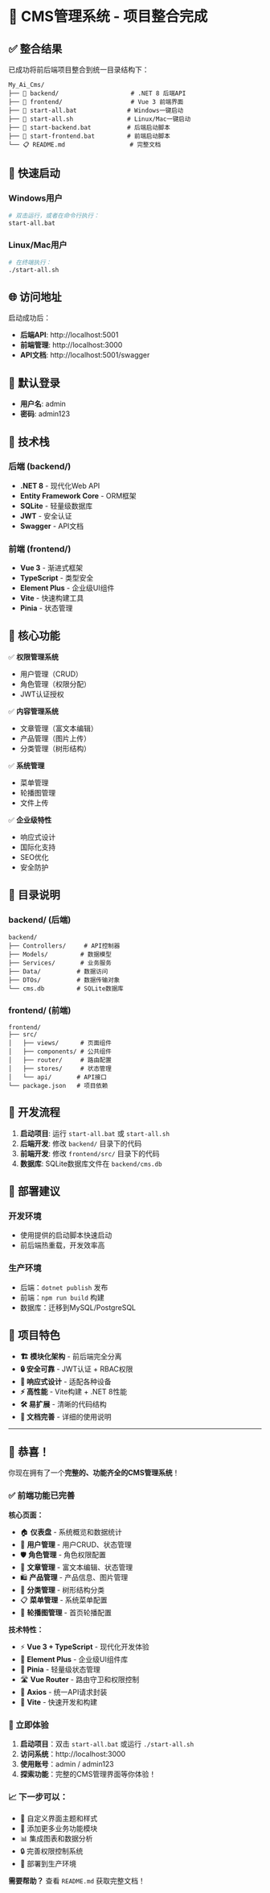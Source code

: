 # 🎉 CMS管理系统 - 项目整合完成

## ✅ 整合结果

已成功将前后端项目整合到统一目录结构下：

```
My_Ai_Cms/
├── 📁 backend/                    # .NET 8 后端API
├── 📁 frontend/                   # Vue 3 前端界面
├── 🚀 start-all.bat              # Windows一键启动
├── 🚀 start-all.sh               # Linux/Mac一键启动
├── 🔧 start-backend.bat          # 后端启动脚本
├── 🔧 start-frontend.bat         # 前端启动脚本
└── 📋 README.md                  # 完整文档
```

## 🚀 快速启动

### Windows用户
```bash
# 双击运行，或者在命令行执行：
start-all.bat
```

### Linux/Mac用户
```bash
# 在终端执行：
./start-all.sh
```

## 🌐 访问地址

启动成功后：
- **后端API**: http://localhost:5001
- **前端管理**: http://localhost:3000  
- **API文档**: http://localhost:5001/swagger

## 🔑 默认登录

- **用户名**: admin
- **密码**: admin123

## 📝 技术栈

### 后端 (backend/)
- **.NET 8** - 现代化Web API
- **Entity Framework Core** - ORM框架
- **SQLite** - 轻量级数据库
- **JWT** - 安全认证
- **Swagger** - API文档

### 前端 (frontend/)
- **Vue 3** - 渐进式框架
- **TypeScript** - 类型安全
- **Element Plus** - 企业级UI组件
- **Vite** - 快速构建工具
- **Pinia** - 状态管理

## 🎯 核心功能

✅ **权限管理系统**
- 用户管理（CRUD）
- 角色管理（权限分配）
- JWT认证授权

✅ **内容管理系统**  
- 文章管理（富文本编辑）
- 产品管理（图片上传）
- 分类管理（树形结构）

✅ **系统管理**
- 菜单管理
- 轮播图管理
- 文件上传

✅ **企业级特性**
- 响应式设计
- 国际化支持
- SEO优化
- 安全防护

## 📂 目录说明

### backend/ (后端)
```
backend/
├── Controllers/     # API控制器
├── Models/         # 数据模型  
├── Services/       # 业务服务
├── Data/          # 数据访问
├── DTOs/          # 数据传输对象
└── cms.db         # SQLite数据库
```

### frontend/ (前端)
```
frontend/
├── src/
│   ├── views/      # 页面组件
│   ├── components/ # 公共组件
│   ├── router/     # 路由配置
│   ├── stores/     # 状态管理
│   └── api/       # API接口
└── package.json   # 项目依赖
```

## 🔄 开发流程

1. **启动项目**: 运行 `start-all.bat` 或 `start-all.sh`
2. **后端开发**: 修改 `backend/` 目录下的代码
3. **前端开发**: 修改 `frontend/src/` 目录下的代码
4. **数据库**: SQLite数据库文件在 `backend/cms.db`

## 🚀 部署建议

### 开发环境
- 使用提供的启动脚本快速启动
- 前后端热重载，开发效率高

### 生产环境
- 后端：`dotnet publish` 发布
- 前端：`npm run build` 构建
- 数据库：迁移到MySQL/PostgreSQL

## 🎉 项目特色

- **🏗️ 模块化架构** - 前后端完全分离
- **🔒 安全可靠** - JWT认证 + RBAC权限
- **📱 响应式设计** - 适配各种设备
- **⚡ 高性能** - Vite构建 + .NET 8性能
- **🛠️ 易扩展** - 清晰的代码结构
- **📖 文档完善** - 详细的使用说明

---

## 🎊 恭喜！

你现在拥有了一个**完整的、功能齐全的CMS管理系统**！

### ✅ 前端功能已完善

**核心页面：**
- 🏠 **仪表盘** - 系统概览和数据统计
- 👥 **用户管理** - 用户CRUD、状态管理
- 🛡️ **角色管理** - 角色权限配置
- 📝 **文章管理** - 富文本编辑、状态管理
- 🛍️ **产品管理** - 产品信息、图片管理
- 📂 **分类管理** - 树形结构分类
- 📋 **菜单管理** - 系统菜单配置
- 🎠 **轮播图管理** - 首页轮播配置

**技术特性：**
- ⚡ **Vue 3 + TypeScript** - 现代化开发体验
- 🎨 **Element Plus** - 企业级UI组件库
- 🏪 **Pinia** - 轻量级状态管理
- 🛣️ **Vue Router** - 路由守卫和权限控制
- 📡 **Axios** - 统一API请求封装
- 🔧 **Vite** - 快速开发和构建

### 🚀 立即体验

1. **启动项目**：双击 `start-all.bat` 或运行 `./start-all.sh`
2. **访问系统**：http://localhost:3000
3. **使用账号**：admin / admin123
4. **探索功能**：完整的CMS管理界面等你体验！

### 📈 下一步可以：
- 🎨 自定义界面主题和样式
- 🔧 添加更多业务功能模块
- 📊 集成图表和数据分析
- 🔒 完善权限控制系统
- 🚀 部署到生产环境

**需要帮助？** 查看 `README.md` 获取完整文档！